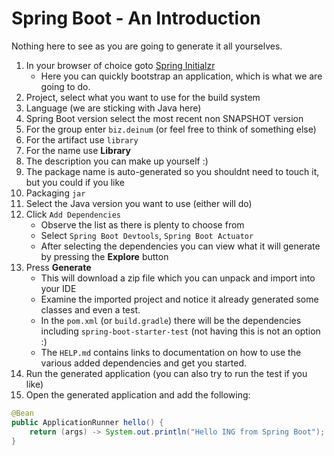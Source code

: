 Spring Boot - An Introduction
=

Nothing here to see as you are going to generate it all yourselves. 

1. In your browser of choice goto [Spring Initialzr](https://start.spring.io)
   * Here you can quickly bootstrap an application, which is what we are going to do.
2. Project, select what you want to use for the build system
3. Language (we are sticking with Java here)
4. Spring Boot version select the most recent non SNAPSHOT version
2. For the group enter `biz.deinum` (or feel free to think of something else)
3. For the artifact use `library`
4. For the name use **Library**
5. The description you can make up yourself :)
6. The package name is auto-generated so you shouldnt need to touch it, but you could if you like
7. Packaging `jar`
8. Select the Java version you want to use (either will do)
9. Click `Add Dependencies`
   * Observe the list as there is plenty to choose from
   * Select `Spring Boot Devtools`, `Spring Boot Actuator`
   * After selecting the dependencies you can view what it will generate by pressing the **Explore** button
10. Press **Generate**
    * This will download a zip file which you can unpack and import into your IDE
    * Examine the imported project and notice it already generated some classes and even a test.
    * In the `pom.xml` (or `build.gradle`) there will be the dependencies including `spring-boot-starter-test` (not having this is not an option :) 
    * The `HELP.md` contains links to documentation on how to use the various added dependencies and get you started. 
11. Run the generated application (you can also try to run the test if you like)
12. Open the generated application and add the following:
```java
@Bean
public ApplicationRunner hello() {
    return (args) -> System.out.println("Hello ING from Spring Boot"); 
}
```